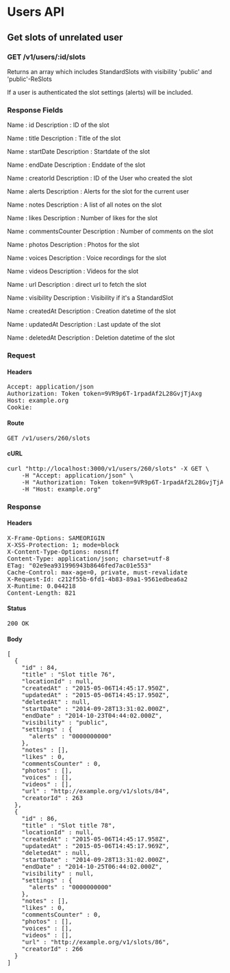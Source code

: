# Users API

## Get slots of unrelated user

### GET /v1/users/:id/slots

Returns an array which includes StandardSlots with visibility &#39;public&#39; and &#39;public&#39;-ReSlots

If a user is authenticated the slot settings (alerts) will be included.

### Response Fields

Name : id
Description : ID of the slot

Name : title
Description : Title of the slot

Name : startDate
Description : Startdate of the slot

Name : endDate
Description : Enddate of the slot

Name : creatorId
Description : ID of the User who created the slot

Name : alerts
Description : Alerts for the slot for the current user

Name : notes
Description : A list of all notes on the slot

Name : likes
Description : Number of likes for the slot

Name : commentsCounter
Description : Number of comments on the slot

Name : photos
Description : Photos for the slot

Name : voices
Description : Voice recordings for the slot

Name : videos
Description : Videos for the slot

Name : url
Description : direct url to fetch the slot

Name : visibility
Description : Visibility if it&#39;s a StandardSlot

Name : createdAt
Description : Creation datetime of the slot

Name : updatedAt
Description : Last update of the slot

Name : deletedAt
Description : Deletion datetime of the slot

### Request

#### Headers

<pre>Accept: application/json
Authorization: Token token=9VR9p6T-1rpadAf2L28GvjTjAxg
Host: example.org
Cookie: </pre>

#### Route

<pre>GET /v1/users/260/slots</pre>

#### cURL

<pre class="request">curl &quot;http://localhost:3000/v1/users/260/slots&quot; -X GET \
	-H &quot;Accept: application/json&quot; \
	-H &quot;Authorization: Token token=9VR9p6T-1rpadAf2L28GvjTjAxg&quot; \
	-H &quot;Host: example.org&quot;</pre>

### Response

#### Headers

<pre>X-Frame-Options: SAMEORIGIN
X-XSS-Protection: 1; mode=block
X-Content-Type-Options: nosniff
Content-Type: application/json; charset=utf-8
ETag: &quot;02e9ea931996943b8646fed7ac01e553&quot;
Cache-Control: max-age=0, private, must-revalidate
X-Request-Id: c212f55b-6fd1-4b83-89a1-9561edbea6a2
X-Runtime: 0.044218
Content-Length: 821</pre>

#### Status

<pre>200 OK</pre>

#### Body

<pre>[
  {
    "id" : 84,
    "title" : "Slot title 76",
    "locationId" : null,
    "createdAt" : "2015-05-06T14:45:17.950Z",
    "updatedAt" : "2015-05-06T14:45:17.950Z",
    "deletedAt" : null,
    "startDate" : "2014-09-28T13:31:02.000Z",
    "endDate" : "2014-10-23T04:44:02.000Z",
    "visibility" : "public",
    "settings" : {
      "alerts" : "0000000000"
    },
    "notes" : [],
    "likes" : 0,
    "commentsCounter" : 0,
    "photos" : [],
    "voices" : [],
    "videos" : [],
    "url" : "http://example.org/v1/slots/84",
    "creatorId" : 263
  },
  {
    "id" : 86,
    "title" : "Slot title 78",
    "locationId" : null,
    "createdAt" : "2015-05-06T14:45:17.958Z",
    "updatedAt" : "2015-05-06T14:45:17.969Z",
    "deletedAt" : null,
    "startDate" : "2014-09-28T13:31:02.000Z",
    "endDate" : "2014-10-25T06:44:02.000Z",
    "visibility" : null,
    "settings" : {
      "alerts" : "0000000000"
    },
    "notes" : [],
    "likes" : 0,
    "commentsCounter" : 0,
    "photos" : [],
    "voices" : [],
    "videos" : [],
    "url" : "http://example.org/v1/slots/86",
    "creatorId" : 266
  }
]</pre>
